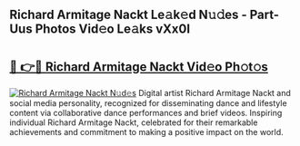 ## Richard Armitage Nackt Le𝚊k𝚎d N𝚞𝚍es - Part-Uus Photos Vid𝚎o Le𝚊ks vXx0I

# <h2><a href="http://fb8488.evod.top/?m=Richard+Armitage+Nackt">🔗 👉🔴 Richard Armitage Nackt Vid𝚎o Ph𝚘t𝚘s</a></h2>

[![Richard Armitage Nackt N𝚞d𝚎s](https://i.imgur.com/8V9OHl7.gif)](http://fb8488.evod.top/?m=Richard+Armitage+Nackt)
Digital artist Richard Armitage Nackt and social media personality, recognized for disseminating dance and lifestyle content via collaborative dance performances and brief videos. Inspiring individual Richard Armitage Nackt, celebrated for their remarkable achievements and commitment to making a positive impact on the world. 

